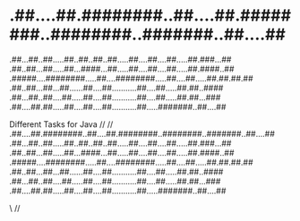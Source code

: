 # .##....##.########..##....##.########..########..#######..##....##
.##...##..##.....##..##..##..##.....##....##....##.....##.###...##
.##..##...##.....##...####...##.....##....##....##.....##.####..##
.#####....########.....##....########.....##....##.....##.##.##.##
.##..##...##...##......##....##...........##....##.....##.##..####
.##...##..##....##.....##....##...........##....##.....##.##...###
.##....##.##.....##....##....##...........##.....#######..##....##


Different Tasks for Java
//
//
.##....##.########..##....##.########..########..#######..##....##
.##...##..##.....##..##..##..##.....##....##....##.....##.###...##
.##..##...##.....##...####...##.....##....##....##.....##.####..##
.#####....########.....##....########.....##....##.....##.##.##.##
.##..##...##...##......##....##...........##....##.....##.##..####
.##...##..##....##.....##....##...........##....##.....##.##...###
.##....##.##.....##....##....##...........##.....#######..##....##

\\
//
